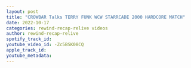 ```yaml
---
layout: post
title: "CROWBAR Talks TERRY FUNK WCW STARRCADE 2000 HARDCORE MATCH"
date: 2022-10-17
categories: rewind-recap-relive videos
author: rewind-recap-relive
spotify_track_id: 
youtube_video_id: -Zc5BSK08CQ
apple_track_id: 
youtube_metadata: 
---
```

